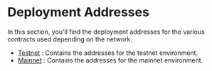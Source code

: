 # Deployment Addresses

In this section, you'll find the deployment addresses for the various contracts used depending on the network.

- [Testnet](./testnet.md) : Contains the addresses for the testnet environment.
- [Mainnet](./mainnet.md) : Contains the addresses for the mainnet environment.